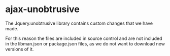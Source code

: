 # ajax-unobtrusive

The Jquery.unobtrusive library contains custom changes that we have made. 

For this reason the files are included in source control and are not included in the libman.json or package.json files, as we do not want to download new versions of it.